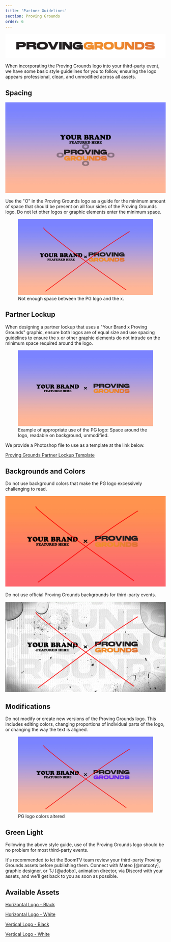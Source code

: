 ```yaml
---
title: 'Partner Guidelines'
section: Proving Grounds
order: 6
---
```


<img src="/src/assets/img/PG2025/partner-assets/Logo-horizontal-black.png" alt="">

When incorporating the Proving Grounds logo into your third-party event, we have some basic style guidelines for you to follow, ensuring the logo appears professional, clean, and unmodified across all assets.

## Spacing

<img src="/src/assets/img/PG2025/partner-assets/examples/pg_example_spacing.jpg" alt="">

Use the "O" in the Proving Grounds logo as a guide for the minimum amount of space that should be present on all four sides of the Proving Grounds logo. Do not let other logos or graphic elements enter the minimum space.

<figure><img src="/src/assets/img/PG2025/partner-assets/examples/pg_example_bad_spacing.jpg" alt=""><figcaption>Not enough space between the PG logo and the x.</figcaption></figure>

## Partner Lockup

When designing a partner lockup that uses a "Your Brand x Proving Grounds" graphic, ensure both logos are of equal size and use spacing guidelines to ensure the x or other graphic elements do not intrude on the minimum space required around the logo.

<figure><img src="/src/assets/img/PG2025/partner-assets/examples/PG_example_good.jpg" alt="">
<figcaption>Example of appropriate use of the PG logo: Space around the logo, readable on background, unmodified.</figcaption></figure>

We provide a Photoshop file to use as a template at the link below.

<a href="/src/assets/img/PG2025/partner-assets/Partnership x PG Lockup.psd">Proving Grounds Partner Lockup Template</a>

## Backgrounds and Colors

Do not use background colors that make the PG logo excessively challenging to read.

<img src="/src/assets/img/PG2025/partner-assets/examples/pg_example_bad_color.jpg" alt="">

Do not use official Proving Grounds backgrounds for third-party events.

<img src="/src/assets/img/PG2025/partner-assets/examples/pg_example_bad_bg.jpg" alt="">

## Modifications

Do not modify or create new versions of the Proving Grounds logo. This includes editing colors, changing proportions of individual parts of the logo, or changing the way the text is aligned.

<figure><img src="/src/assets/img/PG2025/partner-assets/examples//pg_example_bad_colors2.jpg" alt="">
    <figcaption>PG logo colors altered</figcaption></figure>

## Green Light

Following the above style guide, use of the Proving Grounds logo should be no problem for most third-party events.

It's recommended to let the BoomTV team review your third-party Proving Grounds assets before publishing them. Connect with Mateo [@matooty], graphic designer, or TJ [@adobo], animation director, via Discord with your assets, and we'll get back to you as soon as possible.

## Available Assets

<a href="/src/assets/img/PG2025/partner-assets/Logo-horizontal-black.png">Horizontal Logo - Black
</a>

<a href="/src/assets/img/PG2025/partner-assets/Logo-horizontal-white.png">Horizontal Logo - White

</a>

<a href="/src/assets/img/PG2025/partner-assets/Logo-stacked-black.png">Vertical Logo - Black
</a>

<a href="/src/assets/img/PG2025/partner-assets/Logo-stacked-white.png">Vertical Logo - White
</a>

